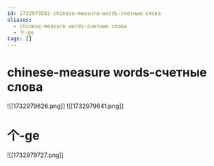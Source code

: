 ```yaml
---
id: 1732979581-chinese-measure-words-счетные-слова
aliases:
  - chinese-measure words-счетные слова
  - 个-ge
tags: []
---
```


# chinese-measure words-счетные слова
![[1732979626.png]]
![[1732979641.png]]
# 个-ge
![[1732979727.png]]
